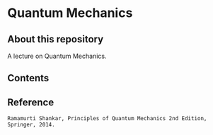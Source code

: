 # Quantum Mechanics

## About this repository

A lecture on Quantum Mechanics.

## Contents

## Reference

    Ramamurti Shankar, Principles of Quantum Mechanics 2nd Edition, Springer, 2014.
